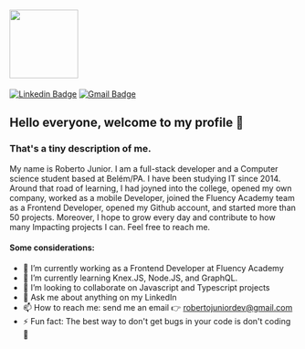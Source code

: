 <h1 align="flex-start">
    <img src="https://piskel-imgstore-b.appspot.com/img/b09ada97-c2e2-11ea-814b-075e685e0236.gif" width="120px" /><br>
</h1>

[![Linkedin Badge](https://img.shields.io/badge/-Roberto%20Junior-000?style=flat-square&logo=Linkedin&logoColor=white&link=https://www.linkedin.com/in/robertojrcdc/)](https://www.linkedin.com/in/robertojrcdc/) 
[![Gmail Badge](https://img.shields.io/badge/-robertojuniordev@gmail.com-000?style=flat-square&logo=Gmail&logoColor=white&link=mailto:robertojuniordev@gmail.com)](mailto:robertojuniordev@gmail.com)


## Hello everyone, welcome to my profile 👋
### That's a tiny description of me.
My name is Roberto Junior. I am a full-stack developer and a Computer science student based at Belém/PA. I have been studying IT since 2014. Around that road of learning, I had joyned into the college, opened my own company, worked as a mobile Developer, joined the Fluency Academy team as a Frontend Developer, opened my Github account, and started more than 50 projects. Moreover, I hope to grow every day and contribute to how many Impacting projects I can. Feel free to reach me.

#### Some considerations:
- 🔭 I’m currently working as a Frontend Developer at Fluency Academy
- 🌱 I’m currently learning Knex.JS, Node.JS, and GraphQL.
- 👯 I’m looking to collaborate on Javascript and Typescript projects
- 💬 Ask me about anything on my LinkedIn
- 📫 How to reach me: send me an email 👉 robertojuniordev@gmail.com
- ⚡ Fun fact: The best way to don't get bugs in your code is don't coding 🧠
